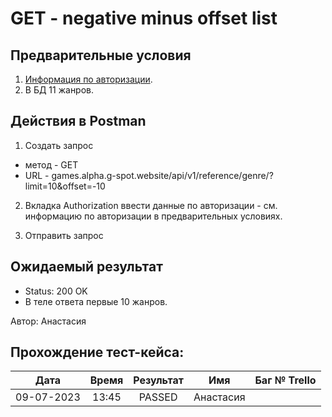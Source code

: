 GET - negative minus offset list
===

Предварительные условия
--
1. [Информация по авторизации](https://github.com/victoretc/GSPOTtestingdocumentation/blob/main/games/Authorization_data.md).
2. В БД 11 жанров.

Действия в Postman
--
1. Создать запрос
- метод - GET
- URL - games.alpha.g-spot.website/api/v1/reference/genre/?limit=10&offset=-10

2. Вкладка Authorization
ввести данные по авторизации - см. информацию по авторизации в предварительных условиях.

3. Отправить запрос

Ожидаемый результат
--
- Status: 200 OK
- В теле ответа первые 10 жанров.

Автор: Анастасия

Прохождение тест-кейса:
----------------

|**Дата**|**Время**|**Результат**|**Имя**|**Баг № Trello**|
| :-: | :-: | :-: | :-: | :-: |
|09-07-2023|13:45|PASSED|Анастасия||